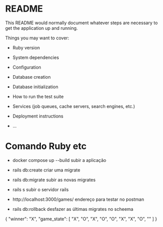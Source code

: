 # README

This README would normally document whatever steps are necessary to get the
application up and running.

Things you may want to cover:

* Ruby version

* System dependencies

* Configuration

* Database creation

* Database initialization

* How to run the test suite

* Services (job queues, cache servers, search engines, etc.)

* Deployment instructions

* ...

# Comando Ruby etc

- docker compose up --build
subir a aplicação

- rails db:create
criar uma migrate

- rails db:migrate
subir as novas migrates

- rails s
subir o servidor rails

- http://localhost:3000/games/
endereço para testar no postman

- rails db:rollback
desfazer as últimas migrates no scheema

{
    "winner": "X",
    "game_state": [
      "X", "O", "X",
      "O", "O", "X",
      "X", "O", ""
    ]
}